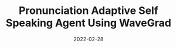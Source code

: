 ---
title: "Pronunciation Adaptive Self Speaking Agent Using WaveGrad"
collection: publications
category: conferences
permalink: /publication/2022-aaai
date: 2022-02-28
venue: 'Proc. The 2nd Workshop on Self-supervised Learning for Audio and Speech Processing'
slidesurl: 'https://aaai-sas-2022.github.io/static/media/aaai-sas-spoken-language-acquisition.61fa54ef.pdf'
paperurl: 'https://aaai-sas-2022.github.io/static/media/aaai22_ssl_camera_ready.8cbf3fb4.pdf'
codeurl: 'https://github.com/tttslab/spolacq'
citation: ' T. Tanaka, R. Komatsu, T. Okamoto, and T. shinozaki, "Pronunciation adaptive self speaking agent using wavegrad," in Proc. The 2nd Workshop on Self-supervised Learning for Audio and Speech Processing, Feb. 2022.'
---